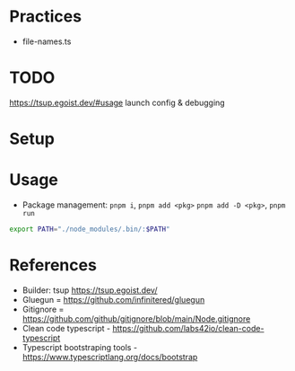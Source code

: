 # Practices

- file-names.ts

# TODO

https://tsup.egoist.dev/#usage
launch config & debugging

# Setup



# Usage

- Package management: `pnpm i`, `pnpm add <pkg>` `pnpm add -D <pkg>`, `pnpm run`

```bash
export PATH="./node_modules/.bin/:$PATH"
```

# References

- Builder: tsup https://tsup.egoist.dev/
- Gluegun = https://github.com/infinitered/gluegun
- Gitignore = https://github.com/github/gitignore/blob/main/Node.gitignore
- Clean code typescript  - https://github.com/labs42io/clean-code-typescript
- Typescript bootstraping tools - https://www.typescriptlang.org/docs/bootstrap